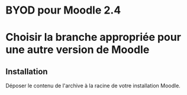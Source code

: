 # BYOD pour Moodle 2.4

# Choisir la branche appropriée pour une autre version de Moodle

## Installation

Déposer le contenu de l'archive à la racine de votre installation Moodle.
